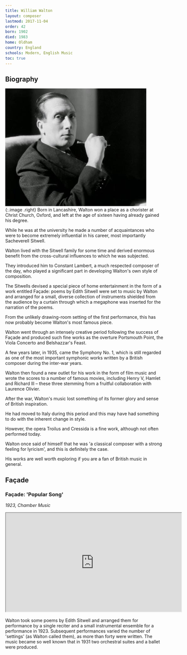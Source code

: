 ```yaml
---
title: William Walton
layout: composer
lastmod: 2017-11-04
order: 42
born: 1902
died: 1983
home: Oldham
country: England
schools: Modern, English Music
toc: true
---
```


## Biography

![William Walton](/images/classical/42.jpg){:.image .right}
Born in Lancashire, Walton won a place as a chorister at Christ Church, Oxford, and left at the age of sixteen having already gained his degree.

While he was at the university he made a number of acquaintances who were to become extremely influential in his career, most importantly Sacheverell Sitwell.

Walton lived with the Sitwell family for some time and derived enormous benefit from the cross-cultural influences to which he was subjected.

They introduced him to Constant Lambert, a much respected composer of the day, who played a significant part in developing Walton's own style of composition.

The Sitwells devised a special piece of home entertainment in the form of a work entitled Façade: poems by Edith Sitwell were set to music by Walton and arranged for a small, diverse collection of instruments shielded from the audience by a curtain through which a megaphone was inserted for the narration of the poems.

From the unlikely drawing-room setting of the first performance, this has now probably become Walton's most famous piece.

Walton went through an intensely creative period following the success of Façade and produced such fine works as the overture Portsmouth Point, the Viola Concerto and Belshazzar's Feast.

A few years later, in 1935, came the Symphony No. 1, which is still regarded as one of the most important symphonic works written by a British composer during the inter-war years.

Walton then found a new outlet for his work in the form of film music and wrote the scores to a number of famous movies, including Henry V, Hamlet and Richard lll – these three stemming from a fruitful collaboration with Laurence Olivier.

After the war, Walton's music lost something of its former glory and sense of British inspiration.

He had moved to Italy during this period and this may have had something to do with the inherent change in style.

However, the opera Troilus and Cressida is a fine work, although not often performed today.

Walton once said of himself that he was 'a classical composer with a strong feeling for lyricism', and this is definitely the case.

His works are well worth exploring if you are a fan of British music in general.

## Façade
### Façade: 'Popular Song'

_1923, Chamber Music_

<div class='embed-responsive embed-responsive-4by3'><iframe width='560' height='315' src='https://www.youtube.com/embed/Jsk8d7J4J4k'  allowfullscreen></iframe></div>

Walton took some poems by Edith Sitwell and arranged them for performance by a single reciter and a small instrumental ensemble for a performance in 1923.  Subsequent performances varied the number of 'settings' (as Walton called them), as more than forty were written. The music became so well known that in 1931 two orchestral suites and a ballet were produced.
